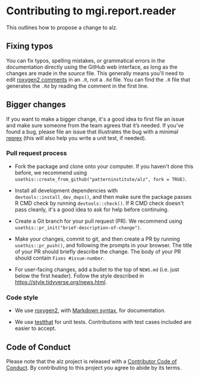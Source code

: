 # Contributing to mgi.report.reader

This outlines how to propose a change to alz.

## Fixing typos

You can fix typos, spelling mistakes, or grammatical errors in the documentation
directly using the GitHub web interface, as long as the changes are made in the
_source_ file.
This generally means you'll need to edit [roxygen2
comments](https://roxygen2.r-lib.org/articles/roxygen2.html) in an `.R`, not a
`.Rd` file. You can find the `.R` file that generates the `.Rd` by reading the
comment in the first line.

## Bigger changes

If you want to make a bigger change, it's a good idea to first file an issue and
make sure someone from the team agrees that it’s needed. If you’ve found a bug,
please file an issue that illustrates the bug with a minimal
[reprex](https://www.tidyverse.org/help/#reprex) (this will also help you write
a unit test, if needed).

### Pull request process

* Fork the package and clone onto your computer. If you haven't done this before, we recommend using `usethis::create_from_github("patterninstitute/alz", fork = TRUE)`.

* Install all development dependencies with `devtools::install_dev_deps()`, and then make sure the package passes R CMD check by running `devtools::check()`.
If R CMD check doesn't pass cleanly, it's a good idea to ask for help before
continuing.

* Create a Git branch for your pull request (PR). We recommend using `usethis::pr_init("brief-description-of-change")`.

* Make your changes, commit to git, and then create a PR by running
`usethis::pr_push()`, and following the prompts in your browser.
The title of your PR should briefly describe the change. The body of your PR
should contain `Fixes #issue-number`.

*  For user-facing changes, add a bullet to the top of `NEWS.md`
(i.e. just below the first header). Follow the style described in
<https://style.tidyverse.org/news.html>.

### Code style

* We use [roxygen2](https://cran.r-project.org/package=roxygen2), with [Markdown syntax](https://cran.r-project.org/web/packages/roxygen2/vignettes/rd-formatting.html),
for documentation.  

* We use [testthat](https://cran.r-project.org/package=testthat) for unit tests. 
Contributions with test cases included are easier to accept.  

## Code of Conduct

Please note that the alz project is released with a
[Contributor Code of Conduct](CODE_OF_CONDUCT.md). By contributing to this
project you agree to abide by its terms.
